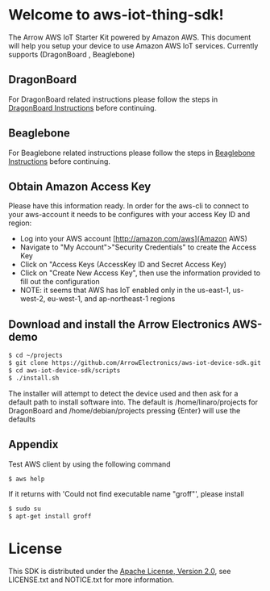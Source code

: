 # Welcome to aws-iot-thing-sdk!

The Arrow AWS IoT Starter Kit powered by Amazon AWS. This document will help you setup your device to use Amazon
AWS IoT services. Currently supports (DragonBoard , Beaglebone)

## DragonBoard

For DragonBoard related instructions please follow the steps in [DragonBoard Instructions](DragonBoard.md) before continuing.

## Beaglebone

For Beaglebone related instructions please follow the steps in [Beaglebone Instructions](Beaglebone.md) before continuing.

## Obtain Amazon Access Key
Please have this information ready. 
In order for the aws-cli to connect to your aws-account it needs to be configures with your access Key ID and region: 
* Log into your AWS account [http://amazon.com/aws](Amazon AWS)
* Navigate to "My Account">"Security Credentials" to create the Access Key
* Click on "Access Keys (AccessKey ID and Secret Access Key)
* Click on "Create New Access Key", then use the information provided to fill out the configuration
* NOTE: it seems that AWS has IoT enabled only in the us-east-1, us-west-2, eu-west-1, and ap-northeast-1 regions

## Download and install the Arrow Electronics AWS-demo
```sh
$ cd ~/projects
$ git clone https://github.com/ArrowElectronics/aws-iot-device-sdk.git 
$ cd aws-iot-device-sdk/scripts
$ ./install.sh
```
The installer will attempt to detect the device used and then ask for a default path to install software into. The default is /home/linaro/projects for DragonBoard and /home/debian/projects
pressing {Enter} will use the defaults

## Appendix

Test AWS client by using the following command 
```sh
$ aws help
```

If it returns with 'Could not find executable name "groff"', please install
```sh
$ sudo su
$ apt-get install groff
```


# License
This SDK is distributed under the
[Apache License, Version 2.0](http://www.apache.org/licenses/LICENSE-2.0),
see LICENSE.txt and NOTICE.txt for more information.
